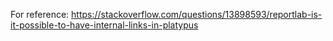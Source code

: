 For reference: https://stackoverflow.com/questions/13898593/reportlab-is-it-possible-to-have-internal-links-in-platypus
